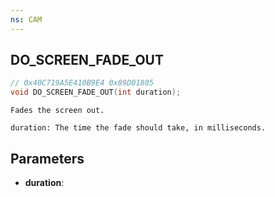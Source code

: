 ```yaml
---
ns: CAM
---
```

## DO_SCREEN_FADE_OUT

```c
// 0x40C719A5E410B9E4 0x89D01805
void DO_SCREEN_FADE_OUT(int duration);
```

```
Fades the screen out.

duration: The time the fade should take, in milliseconds.
```

## Parameters
* **duration**:
